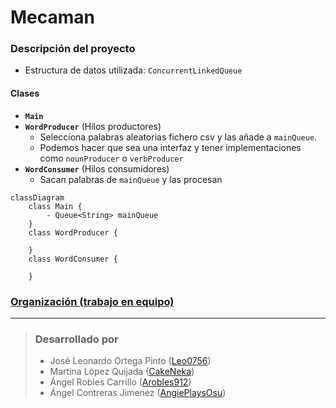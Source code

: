 # Mecaman

### Descripción del proyecto

- Estructura de datos utilizada: `ConcurrentLinkedQueue`

#### Clases

- **`Main`**
- **`WordProducer`** (Hilos productores)
  - Selecciona palabras aleatorias fichero csv y las añade a `mainQueue`.
  - Podemos hacer que sea una interfaz y tener implementaciones como `nounProducer` o `verbProducer`
- **`WordConsumer`** (Hilos consumidores)
  - Sacan palabras de `mainQueue` y las procesan

```mermaid
classDiagram
    class Main {
        - Queue<String> mainQueue
    }
    class WordProducer {
        
    }
    class WordConsumer {
        
    }
```
    

### [Organización (trabajo en equipo)](collaboration.md)

---

> ### Desarrollado por
>
> - José Leonardo Ortega Pinto ([Leo0756](https://github.com/leo0756))
> - Martina López Quijada ([CakeNeka](https://github.com/cakeneka))
> - Ángel Robles Carrillo ([Arobles912](https://github.com/Arobles912))
> - Ángel Contreras Jimenez ([AngiePlaysOsu](https://github.com/AngiePlaysOsu))
